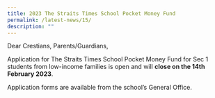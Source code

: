 ```yaml
---
title: 2023 The Straits Times School Pocket Money Fund
permalink: /latest-news/15/
description: ""
---
```

Dear Crestians, Parents/Guardians,

Application for The Straits Times School Pocket Money Fund for Sec 1 students from low-income families is open and will **close on the 14th February 2023**.
  
Application forms are available from the school’s General Office.